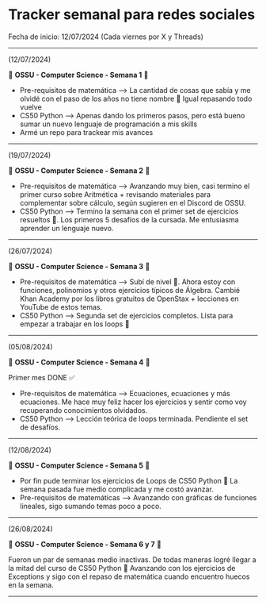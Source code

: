# Tracker semanal para redes sociales

Fecha de inicio: 12/07/2024 (Cada viernes por X y Threads)

----
(12/07/2024)

💾 **OSSU - Computer Science - Semana 1** 💾

- Pre-requisitos de matemática --> La cantidad de cosas que sabía y me olvidé con el paso de los años no tiene nombre 🫠 Igual repasando todo vuelve
- CS50 Python --> Apenas dando los primeros pasos, pero está bueno sumar un nuevo lenguaje de programación a mis skills 
- Armé un repo para trackear mis avances
----
(19/07/2024)

💾 **OSSU - Computer Science - Semana 2** 💾

- Pre-requisitos de matemática --> Avanzando muy bien, casi termino el primer curso sobre Aritmética + revisando materiales para complementar sobre cálculo, según sugieren en el Discord de OSSU.  
- CS50 Python --> Termino la semana con el primer set de ejercicios resueltos 🚀. Los primeros 5 desafíos de la cursada. Me entusiasma aprender un lenguaje nuevo.    
----
(26/07/2024)

💾 **OSSU - Computer Science - Semana 3** 💾

- Pre-requisitos de matemática --> Subí de nivel 🚀. Ahora estoy con funciones, polinomios y otros ejercicios típicos de Álgebra. Cambié Khan Academy por los libros gratuitos de OpenStax + lecciones en YouTube de estos temas. 
- CS50 Python --> Segunda set de ejercicios completos. Lista para empezar a trabajar en los loops 💪
-------
(05/08/2024)

💾 **OSSU - Computer Science - Semana 4** 💾

Primer mes DONE ✅ 
- Pre-requisitos de matemática --> Ecuaciones, ecuaciones y más ecuaciones. Me hace muy feliz hacer los ejercicios y sentir como voy recuperando conocimientos olvidados.
- CS50 Python --> Lección teórica de loops terminada. Pendiente el set de desafíos.
----
(12/08/2024)  

💾 **OSSU - Computer Science - Semana 5** 💾

- Por fin pude terminar los ejercicios de Loops de CS50 Python 💪 La semana pasada fue medio complicada y me costó avanzar.
- Pre-requisitos de matemáticas --> Avanzando con gráficas de funciones lineales, sigo sumando temas poco a poco. 
----
(26/08/2024)

💾 **OSSU - Computer Science - Semana 6 y 7** 💾

Fueron un par de semanas medio inactivas. De todas maneras logré llegar a la mitad del curso de CS50 Python 💪 Avanzando con los ejercicios de Exceptions y sigo con el repaso de matemática cuando encuentro huecos en la semana.  

---


